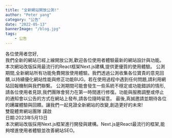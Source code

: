 ```yaml
---
title: "全新網站開放公測!"
author: "Peter yang"
category: "公告"
date: "2022-05-13"
bannerImage: "/blog.jpg"
tags:
    - 公告
---
```

各位使用者您好,
<br>我們全新的網站已經上線開放公測,歡迎各位使用者體驗最新的網站設計與功能。本次網站改版採用最流行的React框架Next.js建構,提供更優質的使用體驗。
公測期間,全新網站所有功能免費開放使用體驗。我們透過公測收集各位寶貴的意見回饋,以持續優化網站性能與修正功能BUG。若在使用過程中遇到任何問題,請利用網站回報機制與我們聯繫。
公測期間可能會發生一些系統不穩定或功能錯誤的情形,請各位使用者見諒,我們團隊會努力在第一時間進行修復。功能與服務調整或停止的通知會以公告的方式在網站上發布,請各位隨時留意。
最後,真誠邀請並期待各位的踴躍體驗與回饋。讓我們一起見證全新網站的改變,創造更好的未來!
 <br> 雙龍體育網站團隊 謹啟
  <br>日期:2023年5月13日
  <br>本次網站改版採用Next.js框架進行開發與建構。Next.js是React最流行的框架,能夠增進使用者體驗並改善網站SEO。
